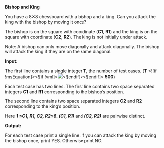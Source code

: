 **Bishop and King**

You have a 8✕8 chessboard with a bishop and a king. Can you attack the king with the bishop by moving it once?

The bishop is on the square with coordinate (**C1**, **R1**) and the king is on the square with coordinate (**C2**, **R2**). The king is not initially under attack.

Note: A bishop can only move diagonally and attack diagonally. The bishop will attack the king if they are on the same diagonal.

**Input:**

The first line contains a single integer **T**, the number of test cases. (**T** <![if !msEquation]><![if !vml]>![](file:///C:/Users/mobas/AppData/Local/Temp/msohtmlclip1/01/clip_image002.gif)<![endif]><![endif]> **500**)

Each test case has two lines. The first line contains two space separated integers **C1** and **R1** corresponding to the bishop’s position.

The second line contains two space separated integers **C2** and **R2** corresponding to the king’s position.

Here ***1 ≤C1, R1, C2, R2≤8. (C1, R1)*** and ***(C2, R2)*** are pairwise distinct.



**Output:**

For each test case print a single line. If you can attack the king by moving the bishop once, print YES. Otherwise print NO.
